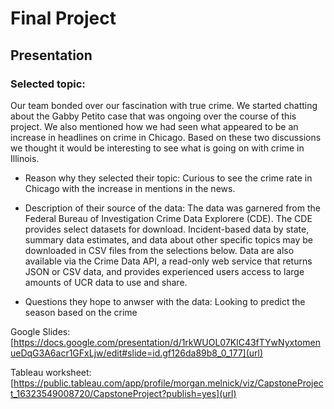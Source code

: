 # Final Project

## Presentation
### Selected topic:
Our team bonded over our fascination with true crime. We started chatting about the Gabby Petito case that was ongoing over the course of this project. We also mentioned how we had seen what appeared to be an increase in headlines on crime in Chicago. Based on these two discussions we thought it would be interesting to see what is going on with crime in Illinois.  

- Reason why they selected their topic:
Curious to see the crime rate in Chicago with the increase in mentions in the news.

- Description of their source of the data:
The data was garnered from the Federal Bureau of Investigation Crime Data Explorere (CDE). The CDE provides select datasets for download. Incident-based data by state, summary data estimates, and data about other specific topics may be downloaded in CSV files from the selections below. Data are also available via the Crime Data API, a read-only web service that returns JSON or CSV data, and provides experienced users access to large amounts of UCR data to use and share.

- Questions they hope to anwser with the data:
Looking to predict the season based on the crime

Google Slides: [https://docs.google.com/presentation/d/1rkWUOL07KlC43fTYwNyxtomenueDqG3A6acr1GFxLjw/edit#slide=id.gf126da89b8_0_177](url)

Tableau worksheet: [https://public.tableau.com/app/profile/morgan.melnick/viz/CapstoneProject_16323549008720/CapstoneProject?publish=yes](url)
